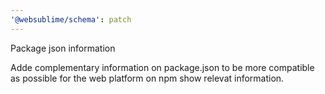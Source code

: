 ```yaml
---
'@websublime/schema': patch
---
```


Package json information

Adde complementary information on package.json to be more compatible as possible for the web platform on npm show relevat information.
